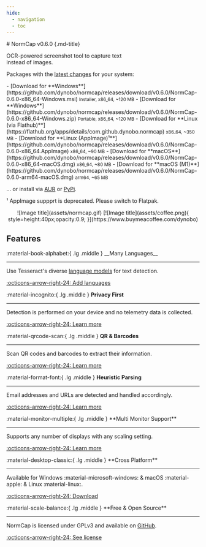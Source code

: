 ```yaml
---
hide:
  - navigation
  - toc
---
```


<div class="grid" markdown>

<div markdown>
# NormCap v0.6.0 {.md-title}

<p class="md-subtitle">OCR-powered screenshot tool to capture text<br> instead of images.</p>

Packages with the
[latest changes](https://github.com/dynobo/normcap/blob/main/CHANGELOG) for your system:

<div class="annotate" markdown>
- [Download for **Windows**](https://github.com/dynobo/normcap/releases/download/v0.6.0/NormCap-0.6.0-x86_64-Windows.msi)
  <small>Installer, x86_64, ~120 MB</small>
- [Download for **Windows**](https://github.com/dynobo/normcap/releases/download/v0.6.0/NormCap-0.6.0-x86_64-Windows.zip)
  <small>Portable, x86_64, ~120 MB</small>
- [Download for **Linux (via Flathub)**](https://flathub.org/apps/details/com.github.dynobo.normcap)
  <small>x86_64, ~350 MB</small>
- [Download for **Linux (AppImage)¹**](https://github.com/dynobo/normcap/releases/download/v0.6.0/NormCap-0.6.0-x86_64.AppImage)
  <small>x86_64, ~90 MB</small>
- [Download for **macOS**](https://github.com/dynobo/normcap/releases/download/v0.6.0/NormCap-0.6.0-x86_64-macOS.dmg)
  <small>x86_64, ~80 MB</small>
- [Download for **macOS (M1)**](https://github.com/dynobo/normcap/releases/download/v0.6.0/NormCap-0.6.0-arm64-macOS.dmg)
  <small>arm64, ~65 MB</small>
</div>

… or install via
[AUR](https://aur.archlinux.org/packages/normcap) or
[PyPi](https://pypi.org/project/normcap/).

¹ AppImage suppprt is deprecated. Please switch to Flatpak.
</div>

<div style="display:flex;align-items:center;text-align:center;" markdown>
![Image title](assets/normcap.gif)
[![Image title](assets/coffee.png){ style=height:40px;opacity:0.9; }](https://www.buymeacoffee.com/dynobo)
</div>

</div>

## Features

<div class="grid" markdown>

<div class="card" markdown>
:material-book-alphabet:{ .lg .middle } __Many Languages__

---

Use Tesseract's diverse [language models](https://tesseract-ocr.github.io/tessdoc/Data-Files) for text detection.

[:octicons-arrow-right-24: Add languages](faqs.md#how-can-i-add-additional-languages-to-normcap)

</div>

<div class="card" markdown>

:material-incognito:{ .lg .middle } **Privacy First**

---

Detection is performed on your device and no telemetry data is collected.

[:octicons-arrow-right-24: Learn more](faqs.md#is-any-data-send-to-the-internet)

</div>

<div class="card" markdown>

:material-qrcode-scan:{ .lg .middle } **QR & Barcodes**

---

Scan QR codes and barcodes to extract their information.

[:octicons-arrow-right-24: Learn more](usage.md#detection-settings)

</div>

<div class="card" markdown>

:material-format-font:{ .lg .middle } **Heuristic Parsing**

---

Email addresses and URLs are detected and handled accordingly.

[:octicons-arrow-right-24: Learn more](usage.md#capture-modes)

</div>

<div class="card" markdown>
:material-monitor-multiple:{ .lg .middle } **Multi Monitor Support**

---

Supports any number of displays with any scaling setting.

[:octicons-arrow-right-24: Learn more](usage.md#multi-monitor-support)

</div>

<div class="card" markdown>
:material-desktop-classic:{ .lg .middle } **Cross Platform**

---

Available for Windows :material-microsoft-windows: & macOS :material-apple: & Linux :material-linux:.

[:octicons-arrow-right-24: Download](#)

</div>

<div class="card" markdown>
:material-scale-balance:{ .lg .middle } **Free & Open Source**

---

NormCap is licensed under GPLv3 and available on [GitHub](https://github.com/dynobo/normcap/tree/main).

[:octicons-arrow-right-24: See license](https://github.com/dynobo/normcap/blob/main/LICENSE)

</div>

</div>
